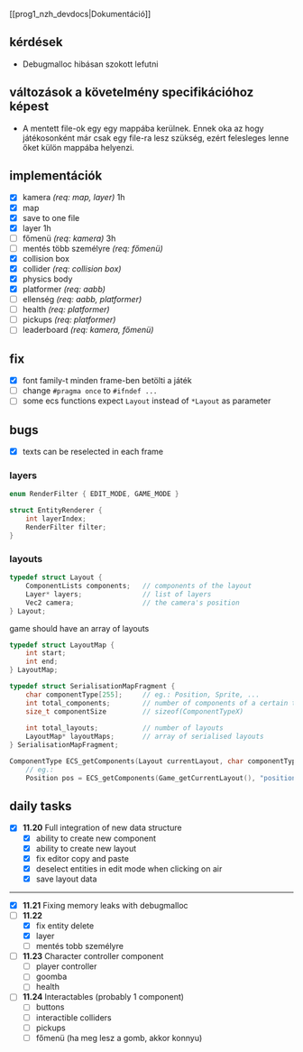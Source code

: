 [[prog1_nzh_devdocs|Dokumentáció]]

## kérdések
- Debugmalloc hibásan szokott lefutni
## változások a követelmény specifikációhoz képest
- A mentett file-ok egy egy mappába kerülnek. Ennek oka az hogy játékosonként már csak egy file-ra lesz szükség, ezért felesleges lenne őket külön mappába helyenzi. 

## implementációk
- [x] kamera *(req: map, layer)* 1h
- [x] map
- [x] save to one file
- [x] layer 1h
- [ ] főmenü *(req: kamera)* 3h
- [ ] mentés több személyre *(req: főmenü)* 
- [x] collision box
- [x] collider *(req: collision box)*
- [x] physics body
- [x] platformer *(req: aabb)*
- [ ] ellenség *(req: aabb, platformer)*
- [ ] health *(req: platformer)*
- [ ] pickups *(req: platformer)*
- [ ] leaderboard *(req: kamera, főmenü)*

## fix
- [x] font family-t minden frame-ben betölti a játék
- [ ] change `#pragma once` to `#ifndef ...`
- [ ] some ecs  functions expect `Layout` instead of `*Layout` as parameter

## bugs
- [x] texts can be reselected in each frame




### layers
```c
enum RenderFilter { EDIT_MODE, GAME_MODE }

struct EntityRenderer {
	int layerIndex;
	RenderFilter filter;
}
```

### layouts
```c
typedef struct Layout {
	ComponentLists components;   // components of the layout
	Layer* layers;				 // list of layers
	Vec2 camera;   				 // the camera's position
} Layout;
```
game should have an array of layouts
```c
typedef struct LayoutMap {
	int start;
	int end;
} LayoutMap;

typedef struct SerialisationMapFragment {
	char componentType[255];     // eg.: Position, Sprite, ...
	int total_components;   	 // number of components of a certain type
	size_t componentSize		 // sizeof(ComponentTypeX)
	
	int total_layouts;		     // number of layouts
	LayoutMap* layoutMaps;       // array of serialised layouts
} SerialisationMapFragment;
```

```c
ComponentType ECS_getComponents(Layout currentLayout, char componentType[255]);
	// eg.:
	Position pos = ECS_getComponents(Game_getCurrentLayout(), "position");
```

## daily tasks
- [x] **11.20**
	Full integration of new data structure
	- [x] ability to create new component
	- [x] ability to create new layout
	- [x] fix editor copy and paste
	- [x] deselect entities in edit mode when clicking on air
	- [x] save layout data
---
- [x] **11.21**
Fixing memory leaks with debugmalloc
- [ ] **11.22**
	- [x] fix entity delete
	- [x] layer
	- [ ] mentés tobb személyre
- [ ] **11.23**
	Character controller component
	- [ ] player controller
	- [ ] goomba
	- [ ] health
- [ ] **11.24**
	Interactables (probably 1 component)
	- [ ] buttons
	- [ ] interactible colliders
	- [ ] pickups
	- [ ] főmenü (ha meg lesz a gomb, akkor konnyu)